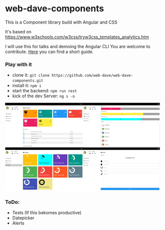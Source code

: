 # web-dave-components

This is a Component library build with Angular and CSS

It's based on https://www.w3schools.com/w3css/tryw3css_templates_analytics.htm

I will use this for talks and demoing the Angular CLI
You are welcome to contribute. [Here](https://github.com/web-dave/web-dave-components/blob/master/CONTRIBUTE.md) you can find a short guide.

### Play with it

- clone it: `git clone https://github.com/web-dave/web-dave-components.git`
- install it: `npm i`
- start the backend: `npm run rest`
- kick of the dev Server: `ng s -o`

<img src="https://github.com/web-dave/web-dave-components/blob/master/admin-template.png" />

### ToDo:

- Tests (If this bekomes productive)
- Datepicker
- Alerts
